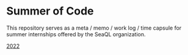 # Summer of Code

This repository serves as a meta / memo / work log / time capsule for summer internships offered by the SeaQL organization.  

[2022](/2022)
